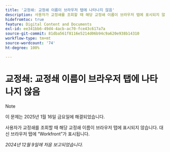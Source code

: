 ```yaml
---
title: '교정쇄: 교정쇄 이름이 브라우저 탭에 나타나지 않음'
description: 사용자가 교정쇄를 조회할 때 해당 교정쇄 이름이 브라우저 탭에 표시되지 않습니다. 대신 브라우저 탭에 Workfront가 표시됩니다.
hidefromtoc: true
feature: Digital Content and Documents
exl-id: ee341bb6-49d4-4acb-ac70-fce43c617a7a
source-git-commit: 81dba561f8116e5214d06b94c9a620e938b14310
workflow-type: tm+mt
source-wordcount: '74'
ht-degree: 100%

---
```


# 교정쇄: 교정쇄 이름이 브라우저 탭에 나타나지 않음

>[!NOTE]
>
>이 문제는 2025년 1월 16일 금요일에 해결되었습니다.

사용자가 교정쇄를 조회할 때 해당 교정쇄 이름이 브라우저 탭에 표시되지 않습니다. 대신 브라우저 탭에 “Workfront”가 표시됩니다.

_2024년 12월 9일에 처음 보고되었습니다._
